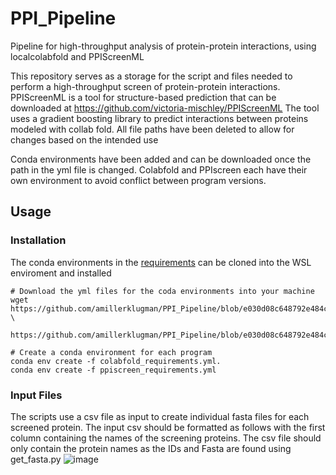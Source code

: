# PPI_Pipeline
Pipeline for high-throughput analysis of protein-protein interactions, using localcolabfold and PPIScreenML

This repository serves as a storage for the script and files needed to perform a high-throughput screen of protein-protein interactions. PPIScreenML is a tool for structure-based prediction that can be downloaded at https://github.com/victoria-mischley/PPIScreenML The tool uses a gradient boosting library to predict interactions between proteins modeled with collab fold. All file paths have been deleted to allow for changes based on the intended use

Conda environments have been added and can be downloaded once the path in the yml file is changed. Colabfold and PPIscreen each have their own environment to avoid conflict between program versions.

## Usage 
### Installation 
The conda environments in the [requirements](https://github.com/amillerklugman/PPI_Pipeline/tree/main/requirements) can be cloned into the WSL enviroment and installed
```
# Download the yml files for the coda environments into your machine
wget https://github.com/amillerklugman/PPI_Pipeline/blob/e030d08c648792e484c24bbf8038f8e1ffe79604/requirements/colabfold_requirements.yml \
     https://github.com/amillerklugman/PPI_Pipeline/blob/e030d08c648792e484c24bbf8038f8e1ffe79604/requirements/ppiscreen_requirements.yml

# Create a conda environment for each program
conda env create -f colabfold_requirements.yml.
conda env create -f ppiscreen_requirements.yml
```

### Input Files
The scripts use a csv file as input to create individual fasta files for each screened protein. The input csv should be formatted as follows with the first column containing the names of the screening proteins. The csv file should only contain the protein names as the IDs and Fasta are found using get_fasta.py
![image](https://github.com/user-attachments/assets/057aae59-156f-4b24-8783-80534ff4377b)
